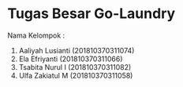 # Tugas Besar Go-Laundry

Nama Kelompok :
1. Aaliyah Lusianti (201810370311074)
2. Ela Efriyanti    (201810370311066)
3. Tsabita Nurul I  (201810370311082)
4. Ulfa Zakiatul M  (201810370311058)
